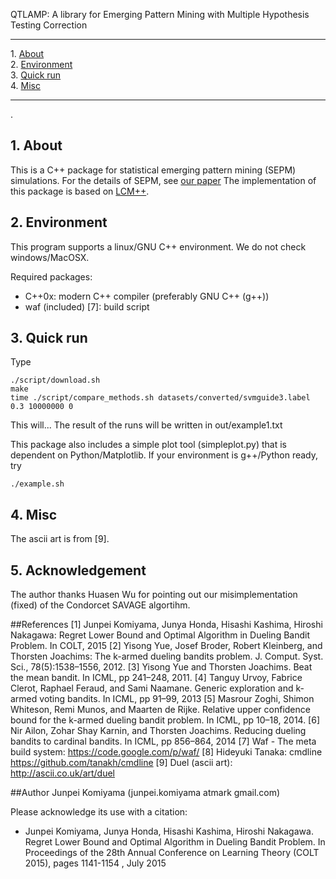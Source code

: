 QTLAMP: A library for Emerging Pattern Mining with Multiple Hypothesis Testing Correction

- - -
1\. [About](#about)  
2\. [Environment](#environment)  
3\. [Quick run](#quick)  
4\. [Misc](#misc)  
- - -

.
<a name="about"></a>

## 1\. About
  This is a C++ package for statistical emerging pattern mining (SEPM) simulations.
  For the details of SEPM, see [our paper](http://www.tkl.iis.u-tokyo.ac.jp/~jkomiyama/pdf/kdd-statistical-emerging.pdf)
  The implementation of this package is based on [LCM++](https://code.google.com/archive/p/lcmplusplus/).

     
<a name="environment"></a>

## 2\. Environment
  This program supports a linux/GNU C++ environment. We do not check windows/MacOSX.
  
  Required packages:
  - C++0x: modern C++ compiler (preferably GNU C++ (g++))
  -  waf (included) [7]: build script
  
<a name="quick"></a>

## 3\. Quick run
  Type 

    ./script/download.sh
    make
    time ./script/compare_methods.sh datasets/converted/svmguide3.label 0.3 10000000 0
    
  This will... The result of the runs will be written in out/example1.txt

  This package also includes a simple plot tool (simpleplot.py) that is dependent on Python/Matplotlib.
  If your environment is g++/Python ready, try
  
    ./example.sh

<a name="misc"></a>

## 4\. Misc
  The ascii art is from [9].
  
## 5\. Acknowledgement
  The author thanks Huasen Wu for pointing out our misimplementation (fixed) of the Condorcet SAVAGE algortihm.

  
##References
    [1] Junpei Komiyama, Junya Honda, Hisashi Kashima, Hiroshi Nakagawa: Regret Lower Bound and Optimal Algorithm in Dueling Bandit Problem. In COLT, 2015
    [2] Yisong Yue, Josef Broder, Robert Kleinberg, and Thorsten Joachims: The k-armed dueling bandits problem. J. Comput. Syst. Sci., 78(5):1538–1556, 2012.
    [3] Yisong Yue and Thorsten Joachims. Beat the mean bandit. In ICML, pp 241–248, 2011.
    [4] Tanguy Urvoy, Fabrice Clerot, Raphael Feraud, and Sami Naamane. Generic exploration and k-armed voting bandits. In ICML, pp 91–99, 2013 
    [5] Masrour Zoghi, Shimon Whiteson, Remi Munos, and Maarten de Rijke. Relative upper confidence bound for the k-armed dueling bandit problem. In ICML, pp 10–18, 2014.
    [6] Nir Ailon, Zohar Shay Karnin, and Thorsten Joachims. Reducing dueling bandits to cardinal bandits. In ICML, pp 856–864, 2014
    [7] Waf - The meta build system: https://code.google.com/p/waf/
    [8] Hideyuki Tanaka: cmdline https://github.com/tanakh/cmdline
    [9] Duel (ascii art): http://ascii.co.uk/art/duel

##Author
  Junpei Komiyama (junpei.komiyama atmark gmail.com)


  Please acknowledge its use with a citation: 
+  Junpei Komiyama, Junya Honda, Hisashi Kashima, Hiroshi Nakagawa. Regret Lower Bound and Optimal Algorithm in Dueling Bandit Problem. In Proceedings of the 28th Annual Conference on Learning Theory (COLT 2015), pages 1141-1154
, July 2015
